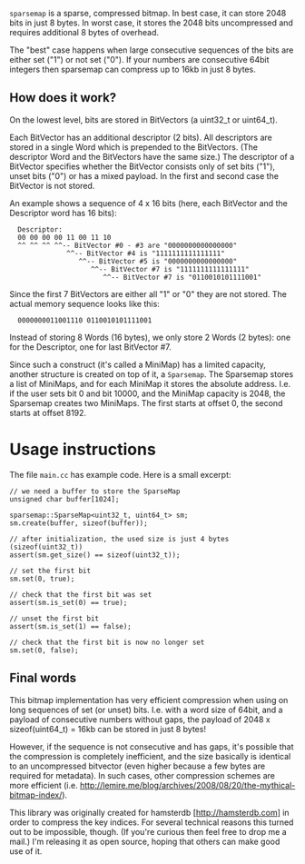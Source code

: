 
`sparsemap` is a sparse, compressed bitmap. In best case, it can store 2048
bits in just 8 bytes. In worst case, it stores the 2048 bits uncompressed and
requires additional 8 bytes of overhead.

The "best" case happens when large consecutive sequences of the bits are
either set ("1") or not set ("0"). If your numbers are consecutive 64bit
integers then sparsemap can compress up to 16kb in just 8 bytes.

## How does it work?

On the lowest level, bits are stored in BitVectors (a uint32_t or uint64_t).

Each BitVector has an additional descriptor (2 bits). All descriptors are
stored in a single Word which is prepended to the BitVectors. (The descriptor
Word and the BitVectors have the same size.) The descriptor of a BitVector
specifies whether the BitVector consists only of set bits ("1"), unset
bits ("0") or has a mixed payload. In the first and second case the
BitVector is not stored.

An example shows a sequence of 4 x 16 bits (here, each BitVector and the
Descriptor word has 16 bits):

      Descriptor:
      00 00 00 00 11 00 11 10
      ^^ ^^ ^^ ^^-- BitVector #0 - #3 are "0000000000000000"
                  ^^-- BitVector #4 is "1111111111111111"
                     ^^-- BitVector #5 is "0000000000000000"
                        ^^-- BitVector #7 is "1111111111111111"
                           ^^-- BitVector #7 is "0110010101111001"

Since the first 7 BitVectors are either all "1" or "0" they are not stored.
The actual memory sequence looks like this:

      0000000011001110 0110010101111001

Instead of storing 8 Words (16 bytes), we only store 2 Words (2 bytes): one
for the Descriptor, one for last BitVector #7.

Since such a construct (it's called a MiniMap) has a limited capacity, another
structure is created on top of it, a `Sparsemap`. The Sparsemap stores a list
of MiniMaps, and for each MiniMap it stores the absolute address. I.e. if
the user sets bit 0 and bit 10000, and the MiniMap capacity is 2048, the
Sparsemap creates two MiniMaps. The first starts at offset 0, the second starts
at offset 8192.

# Usage instructions

The file `main.cc` has example code. Here is a small excerpt:

    // we need a buffer to store the SparseMap
    unsigned char buffer[1024];

    sparsemap::SparseMap<uint32_t, uint64_t> sm;
    sm.create(buffer, sizeof(buffer));

    // after initialization, the used size is just 4 bytes (sizeof(uint32_t))
    assert(sm.get_size() == sizeof(uint32_t));

    // set the first bit
    sm.set(0, true);

    // check that the first bit was set
    assert(sm.is_set(0) == true);

    // unset the first bit
    assert(sm.is_set(1) == false);

    // check that the first bit is now no longer set
    sm.set(0, false);

## Final words

This bitmap implementation has very efficient compression when using on long
sequences of set (or unset) bits. I.e. with a word size of 64bit, and a
payload of consecutive numbers without gaps, the payload of 2048 x
sizeof(uint64_t) = 16kb can be stored in just 8 bytes!

However, if the sequence is not consecutive and has gaps, it's possible that
the compression is completely inefficient, and the size basically is identical
to an uncompressed bitvector (even higher because a few bytes are required for
metadata). In such cases, other compression schemes are more efficient (i.e.
http://lemire.me/blog/archives/2008/08/20/the-mythical-bitmap-index/).

This library was originally created for hamsterdb [http://hamsterdb.com] in
order to compress the key indices. For several technical reasons this turned
out to be impossible, though. (If you're curious then feel free to drop
me a mail.) I'm releasing it as open source, hoping that others can make good
use of it.

